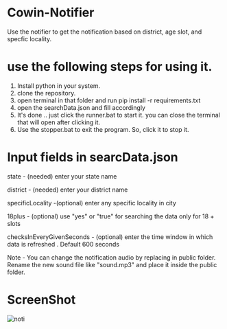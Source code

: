 # Cowin-Notifier

Use the notifier to get the notification based on district, age slot, and specfic locality.

# use the following steps for using it.

1.  Install python in your system.
2.  clone the repository.
3.  open terminal in that folder and run pip install -r requirements.txt
4.  open the searchData.json and fill accordingly
5.  It's done .. just click the runner.bat to start it. you can close the terminal that will open after clicking it.
6.  Use the stopper.bat to exit the program. So, click it to stop it.

# Input fields in searcData.json

state - (needed) enter your state name

district - (needed) enter your district name

specificLocality -(optional) enter any specific locality in city

18plus - (optional) use "yes" or "true" for searching the data only for 18 + slots

checksInEveryGivenSeconds - (optional) enter the time window in which data is refreshed . Default 600 seconds

Note - You can change the notification audio by replacing in public folder. Rename the new sound file like "sound.mp3" and place it inside the public folder.

# ScreenShot

![noti](https://user-images.githubusercontent.com/64629430/119117272-b6115b80-ba46-11eb-84a2-90b57baf2920.JPG)
